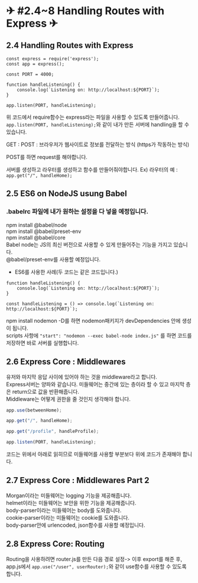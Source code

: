 # ✈ #2.4~8 Handling Routes with Express ✈

## 2.4 Handling Routes with Express

```
const express = require('express');
const app = express();

const PORT = 4000;

function handleListening() {
    console.log(`Listening on: http://localhost:${PORT}`);
}

app.listen(PORT, handleListening);
```

위 코드에서 require함수는 express라는 파일을 사용할 수 있도록 만들어줍니다.    
```app.listen(PORT, handleListening);```와 같이 내가 만든 서버에 handling을 할 수 있습니다.  

GET : 
POST : 브라우저가 웹사이트로 정보를 전달하는 방식 (https가 작동하는 방식)

POST를 하면 request를 해야합니다.

서버를 생성하고 라우터를 생성하고 함수를 만들어줘야합니다.
Ex) 라우터의 예 : ```app.get("/", handleHome);```


## 2.5 ES6 on NodeJS usung Babel

### .babelrc 파일에 내가 원하는 설정을 다 넣을 예정입니다.
npm install @babel/node  
npm install @babel/preset-env  
npm install @babel/core  
Babel node는 JS의 최신 버전으로 사용할 수 있게 만들어주는 기능을 가지고 있습니다.  
@babel/preset-env를 사용할 예정입니다.   

* ES6를 사용한 사례(두 코드는 같은 코드입니다.)
```
function handleListening() {
    console.log(`Listening on: http://localhost:${PORT}`);
}
```
```
const handleListening = () => console.log(`Listening on: http://localhost:${PORT}`);
```

npm install nodemon -D를 하면 nodemon패키지가 devDependencies 안에 생성이 됩니다.  
scripts 사항에 ```"start": "nodemon --exec babel-node index.js"``` 를 하면 코드를 저장하면 바로 서버를 실행합니다.   


## 2.6 Express Core : Middlewares

유저와 마지막 응답 사이에 있어야 하는 것을 middleware라고 합니다.  
Express서버는 양파와 같습니다. 미들웨어는 중간에 있는 층이라 할 수 있고 마지막 층은 return으로 값을 반환해줍니다.  
Middleware는 어떻게 권한을 줄 것인지 생각해야 합니다.  

```javascript
app.use(betweenHome);

app.get("/", handleHome);

app.get("/profile", handleProfile);

app.listen(PORT, handleListening);
```

코드는 위에서 아래로 읽히므로 미들웨어를 사용할 부분보다 위에 코드가 존재해야 합니다.  

## 2.7 Express Core : Middlewares Part 2

Morgan이라는 미들웨어는 logging 기능을 제공해줍니다.  
helmet이라는 미들웨어는 보안을 위한 기능을 제공해줍니다.  
body-parser이라는 미들웨어는 body를 도와줍니다.  
cookie-parser이라는 미들웨어는 cookie를 도와줍니다.  
body-parser안에 urlencoded, json함수를 사용할 예정입니다.  

## 2.8 Express Core: Routing

Routing을 사용하려면 router.js를 만든 다음 경로 설정-> 이후 export를 해준 후, app.js에서 ```app.use("/user", userRouter);```와 같이 use함수를 사용할 수 있도록 합니다.

